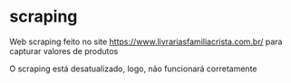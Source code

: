 # scraping
Web scraping feito no site https://www.livrariasfamiliacrista.com.br/ para capturar valores de produtos

O scraping está desatualizado, logo, não funcionará corretamente
